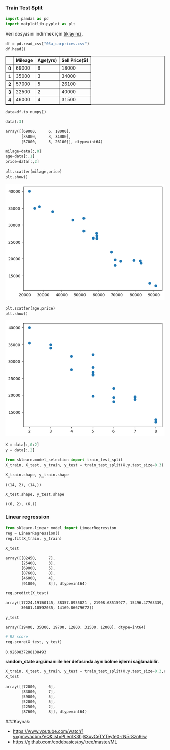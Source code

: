 ### Train Test Split


```python
import pandas as pd
import matplotlib.pyplot as plt
```

Veri dosyasını indirmek için [tıklayınız](./images/03a_carprices.csv).


```python
df = pd.read_csv("03a_carprices.csv")
df.head()
```




<div>
<style scoped>
    .dataframe tbody tr th:only-of-type {
        vertical-align: middle;
    }

    .dataframe tbody tr th {
        vertical-align: top;
    }

    .dataframe thead th {
        text-align: right;
    }
</style>
<table border="1" class="dataframe">
  <thead>
    <tr style="text-align: right;">
      <th></th>
      <th>Mileage</th>
      <th>Age(yrs)</th>
      <th>Sell Price($)</th>
    </tr>
  </thead>
  <tbody>
    <tr>
      <th>0</th>
      <td>69000</td>
      <td>6</td>
      <td>18000</td>
    </tr>
    <tr>
      <th>1</th>
      <td>35000</td>
      <td>3</td>
      <td>34000</td>
    </tr>
    <tr>
      <th>2</th>
      <td>57000</td>
      <td>5</td>
      <td>26100</td>
    </tr>
    <tr>
      <th>3</th>
      <td>22500</td>
      <td>2</td>
      <td>40000</td>
    </tr>
    <tr>
      <th>4</th>
      <td>46000</td>
      <td>4</td>
      <td>31500</td>
    </tr>
  </tbody>
</table>
</div>




```python
data=df.to_numpy()
```


```python
data[:3]
```




    array([[69000,     6, 18000],
           [35000,     3, 34000],
           [57000,     5, 26100]], dtype=int64)




```python
milage=data[:,0]
age=data[:,1]
price=data[:,2]
```


```python
plt.scatter(milage,price)
plt.show()
```


    
![png](images/03a_output_6_0.png)
    



```python
plt.scatter(age,price)
plt.show()
```


    
![png](images/03a_output_7_0.png)
    



```python
X = data[:,0:2]
y = data[:,2]
```


```python
from sklearn.model_selection import train_test_split
X_train, X_test, y_train, y_test = train_test_split(X,y,test_size=0.3) 
```


```python
X_train.shape, y_train.shape
```




    ((14, 2), (14,))




```python
X_test.shape, y_test.shape
```




    ((6, 2), (6,))



### Linear regression


```python
from sklearn.linear_model import LinearRegression
reg = LinearRegression()
reg.fit(X_train, y_train)
```


```python
X_test
```




    array([[82450,     7],
           [25400,     3],
           [69000,     5],
           [87600,     8],
           [46000,     4],
           [91000,     8]], dtype=int64)




```python
reg.predict(X_test)
```




    array([17224.19150145, 38357.0955021 , 21908.68515977, 15496.47763339,
           30601.10592035, 14169.86679672])




```python
y_test
```




    array([19400, 35000, 19700, 12800, 31500, 12000], dtype=int64)




```python
# R2 score
reg.score(X_test, y_test)
```




    0.9260837288108493



**random_state argümanı ile her defasında aynı bölme işlemi sağlanabilir.**


```python
X_train, X_test, y_train, y_test = train_test_split(X,y,test_size=0.3,random_state=10)
X_test
```




    array([[72000,     6],
           [83000,     7],
           [59000,     5],
           [52000,     5],
           [22500,     2],
           [87600,     8]], dtype=int64)


###Kaynak:
    
- https://www.youtube.com/watch?v=gmvvaobm7eQ&list=PLeo1K3hjS3uvCeTYTeyfe0-rN5r8zn9rw	
- https://github.com/codebasics/py/tree/master/ML           


